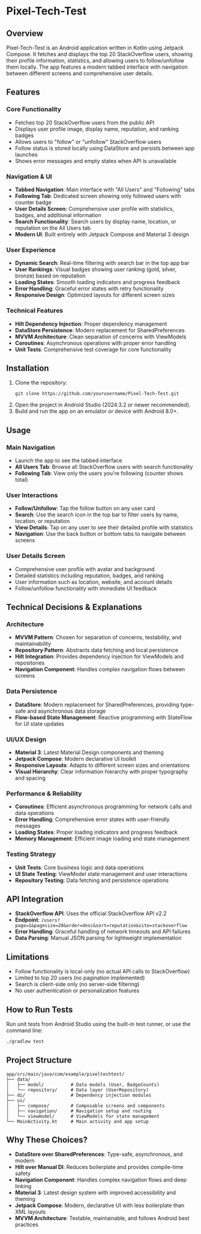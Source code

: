 # Pixel-Tech-Test

## Overview

Pixel-Tech-Test is an Android application written in Kotlin using Jetpack Compose. It fetches and displays the top 20 StackOverflow users, showing their profile information, statistics, and allowing users to follow/unfollow them locally. The app features a modern tabbed interface with navigation between different screens and comprehensive user details.

## Features

### Core Functionality
- Fetches top 20 StackOverflow users from the public API
- Displays user profile image, display name, reputation, and ranking badges
- Allows users to "follow" or "unfollow" StackOverflow users
- Follow status is stored locally using DataStore and persists between app launches
- Shows error messages and empty states when API is unavailable

### Navigation & UI
- **Tabbed Navigation**: Main interface with "All Users" and "Following" tabs
- **Following Tab**: Dedicated screen showing only followed users with counter badge
- **User Details Screen**: Comprehensive user profile with statistics, badges, and additional information
- **Search Functionality**: Search users by display name, location, or reputation on the All Users tab
- **Modern UI**: Built entirely with Jetpack Compose and Material 3 design

### User Experience
- **Dynamic Search**: Real-time filtering with search bar in the top app bar
- **User Rankings**: Visual badges showing user ranking (gold, silver, bronze) based on reputation
- **Loading States**: Smooth loading indicators and progress feedback
- **Error Handling**: Graceful error states with retry functionality
- **Responsive Design**: Optimized layouts for different screen sizes

### Technical Features
- **Hilt Dependency Injection**: Proper dependency management
- **DataStore Persistence**: Modern replacement for SharedPreferences
- **MVVM Architecture**: Clean separation of concerns with ViewModels
- **Coroutines**: Asynchronous operations with proper error handling
- **Unit Tests**: Comprehensive test coverage for core functionality

## Installation

1. Clone the repository:
   ```
   git clone https://github.com/yourusername/Pixel-Tech-Test.git
   ```
2. Open the project in Android Studio (2024.3.2 or newer recommended).
3. Build and run the app on an emulator or device with Android 8.0+.

## Usage

### Main Navigation
- Launch the app to see the tabbed interface
- **All Users Tab**: Browse all StackOverflow users with search functionality
- **Following Tab**: View only the users you're following (counter shows total)

### User Interactions
- **Follow/Unfollow**: Tap the follow button on any user card
- **Search**: Use the search icon in the top bar to filter users by name, location, or reputation
- **View Details**: Tap on any user to see their detailed profile with statistics
- **Navigation**: Use the back button or bottom tabs to navigate between screens

### User Details Screen
- Comprehensive user profile with avatar and background
- Detailed statistics including reputation, badges, and ranking
- User information such as location, website, and account details
- Follow/unfollow functionality with immediate UI feedback

## Technical Decisions & Explanations

### Architecture
- **MVVM Pattern**: Chosen for separation of concerns, testability, and maintainability
- **Repository Pattern**: Abstracts data fetching and local persistence
- **Hilt Integration**: Provides dependency injection for ViewModels and repositories
- **Navigation Component**: Handles complex navigation flows between screens

### Data Persistence
- **DataStore**: Modern replacement for SharedPreferences, providing type-safe and asynchronous data storage
- **Flow-based State Management**: Reactive programming with StateFlow for UI state updates

### UI/UX Design
- **Material 3**: Latest Material Design components and theming
- **Jetpack Compose**: Modern declarative UI toolkit
- **Responsive Layouts**: Adapts to different screen sizes and orientations
- **Visual Hierarchy**: Clear information hierarchy with proper typography and spacing

### Performance & Reliability
- **Coroutines**: Efficient asynchronous programming for network calls and data operations
- **Error Handling**: Comprehensive error states with user-friendly messages
- **Loading States**: Proper loading indicators and progress feedback
- **Memory Management**: Efficient image loading and state management

### Testing Strategy
- **Unit Tests**: Core business logic and data operations
- **UI State Testing**: ViewModel state management and user interactions
- **Repository Testing**: Data fetching and persistence operations

## API Integration

- **StackOverflow API**: Uses the official StackOverflow API v2.2
- **Endpoint**: `/users?page=1&pagesize=20&order=desc&sort=reputation&site=stackoverflow`
- **Error Handling**: Graceful handling of network timeouts and API failures
- **Data Parsing**: Manual JSON parsing for lightweight implementation

## Limitations

- Follow functionality is local-only (no actual API calls to StackOverflow)
- Limited to top 20 users (no pagination implemented)
- Search is client-side only (no server-side filtering)
- No user authentication or personalization features

## How to Run Tests

Run unit tests from Android Studio using the built-in test runner, or use the command line:
```bash
./gradlew test
```

## Project Structure

```
app/src/main/java/com/example/pixeltechtest/
├── data/
│   ├── model/          # Data models (User, BadgeCounts)
│   └── repository/     # Data layer (UserRepository)
├── di/                 # Dependency injection modules
├── ui/
│   ├── compose/        # Composable screens and components
│   ├── navigation/     # Navigation setup and routing
│   └── viewmodel/      # ViewModels for state management
└── MainActivity.kt     # Main activity and app setup
```

## Why These Choices?

- **DataStore over SharedPreferences**: Type-safe, asynchronous, and modern
- **Hilt over Manual DI**: Reduces boilerplate and provides compile-time safety
- **Navigation Component**: Handles complex navigation flows and deep linking
- **Material 3**: Latest design system with improved accessibility and theming
- **Jetpack Compose**: Modern, declarative UI with less boilerplate than XML layouts
- **MVVM Architecture**: Testable, maintainable, and follows Android best practices
